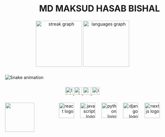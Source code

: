 
<h1 align="right">MD MAKSUD HASAB BISHAL</h1>

###

<div align="center">
  <img src="https://streak-stats.demolab.com?user=crabhub19&locale=en&mode=daily&theme=dark&hide_border=true&border_radius=0&order=3" height="150" alt="streak graph"  />
  <img src="https://github-readme-stats.vercel.app/api/top-langs?username=crabhub19&locale=en&hide_title=true&layout=compact&card_width=320&langs_count=6&theme=dark&hide_border=true&order=2" height="150" alt="languages graph"  />
</div>

###

<img src="https://raw.githubusercontent.com/crabhub19/crabhub19/output/snake.svg" alt="Snake animation" />

###

<div align="center">
  <a href="https://www.linkedin.com/in/maksud-dev/" target="_blank">
    <img src="https://img.shields.io/static/v1?message=LinkedIn&logo=linkedin&label=&color=0077B5&logoColor=white&labelColor=&style=for-the-badge" height="25" alt="linkedin logo"  />
  </a>
  <a href="https://wa.me/+8801703055918?text=I%27m%20inquiring%20about%20the%20Web%20Designing%20Services" target="_blank">
    <img src="https://img.shields.io/static/v1?message=Whatsapp&logo=whatsapp&label=&color=25D366&logoColor=white&labelColor=&style=for-the-badge" height="25" alt="whatsapp logo"  />
  </a>
  <a href="maksud.hasan.dev@gmail.com" target="_blank">
    <img src="https://img.shields.io/static/v1?message=Gmail&logo=gmail&label=&color=D14836&logoColor=white&labelColor=&style=for-the-badge" height="25" alt="gmail logo"  />
  </a>
  <a href="https://www.instagram.com/3xbishal/" target="_blank">
    <img src="https://img.shields.io/static/v1?message=Instagram&logo=instagram&label=&color=E4405F&logoColor=white&labelColor=&style=for-the-badge" height="25" alt="instagram logo"  />
  </a>
</div>

###

<img align="left" height="95" src="https://media1.giphy.com/media/v1.Y2lkPTc5MGI3NjExM3NpNWUzYzljN283Z3kwOW5iaHl4eDZ2N3dma200eGk0NjVuZWVsNyZlcD12MV9pbnRlcm5hbF9naWZfYnlfaWQmY3Q9Zw/bAQH7WXKqtIBrPs7sR/giphy.gif"  />

###

<div align="right">
  <img src="https://cdn.jsdelivr.net/gh/devicons/devicon/icons/react/react-original.svg" height="50" alt="react logo"  />
  <img width="12" />
  <img src="https://cdn.jsdelivr.net/gh/devicons/devicon/icons/javascript/javascript-plain.svg" height="50" alt="javascript logo"  />
  <img width="12" />
  <img src="https://cdn.jsdelivr.net/gh/devicons/devicon/icons/python/python-original.svg" height="50" alt="python logo"  />
  <img width="12" />
  <img src="https://cdn.jsdelivr.net/gh/devicons/devicon/icons/django/django-plain.svg" height="50" alt="django logo"  />
  <img width="12" />
  <img src="https://cdn.jsdelivr.net/gh/devicons/devicon/icons/nextjs/nextjs-original.svg" height="50" alt="nextjs logo"  />
</div>

###
